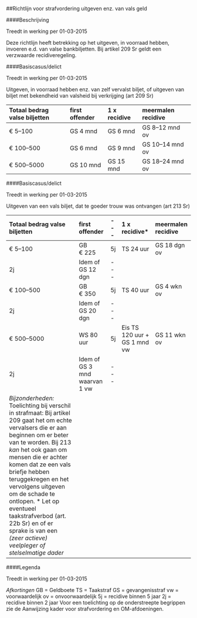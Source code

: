 <meta http-equiv='Content-Type' content='text/html; charset=utf-8' />

##Richtlijn voor strafvordering uitgeven enz. van vals geld

####Beschrijving

Treedt in werking per 01-03-2015 

Deze richtlijn heeft betrekking op het uitgeven, in voorraad hebben, invoeren e.d. van valse bankbiljetten. Bij artikel 209 Sr geldt een verzwaarde recidiveregeling.    

####Basiscasus/delict

Treedt in werking per 01-03-2015 

Uitgeven, in voorraad hebben enz. van zelf vervalst biljet, of uitgeven van biljet met bekendheid van valsheid bij verkrijging (art 209 Sr) 

| Totaal bedrag valse biljetten  | first offender  | 1 x recidive  | meermalen recidive  |
|:---|:---|:---|:---|
| € 5–100  | GS 4 mnd  | GS 6 mnd  | GS 8–12 mnd ov  |
| € 100–500  | GS 6 mnd  | GS 9 mnd  | GS 10–14 mnd ov  |
| € 500–5000  | GS 10 mnd  | GS 15 mnd  | GS 18–24 mnd ov  |

####Basiscasus/delict

Treedt in werking per 01-03-2015 

Uitgeven van een vals biljet, dat te goeder trouw was ontvangen (art 213 Sr) 

| Totaal bedrag valse biljetten  | first offender  |--- | 1 x recidive*  | meermalen recidive  |
|:---|:---|:---|:---|:---|
| € 5–100  | GB € 225  | 5j  | TS 24 uur  | GS 18 dgn ov  |
| 2j  | Idem of GS 12 dgn  | --- |
| € 100–500  | GB € 350  | 5j  | TS 40 uur  | GS 4 wkn ov  |
| 2j  | Idem of GS 20 dgn  | --- |
| € 500–5000  | WS 80 uur  | 5j  | Eis TS 120 uur + GS 1 mnd vw  | GS 11 wkn ov  |
| 2j  | Idem of GS 3 mnd waarvan 1 vw  | --- |
|  *Bijzonderheden:*   Toelichting bij verschil in strafmaat: Bij artikel 209 gaat het om echte vervalsers die er aan beginnen om er beter van te worden. Bij 213 *kan* het ook gaan om mensen die er achter komen dat ze een vals briefje hebben teruggekregen en het vervolgens uitgeven om de schade te ontlopen.  * Let op eventueel taakstrafverbod (art. 22b Sr) en of er sprake is van een *(zeer actieve) veelpleger of stelselmatige dader*   |

####Legenda

Treedt in werking per 01-03-2015 

*Afkortingen*  GB = Geldboete TS = Taakstraf GS = gevangenisstraf vw = voorwaardelijk ov = onvoorwaardelijk 5j = recidive binnen 5 jaar 2j = recidive binnen 2 jaar Voor een toelichting op de onderstreepte begrippen zie de Aanwijzing kader voor strafvordering en OM-afdoeningen.     
